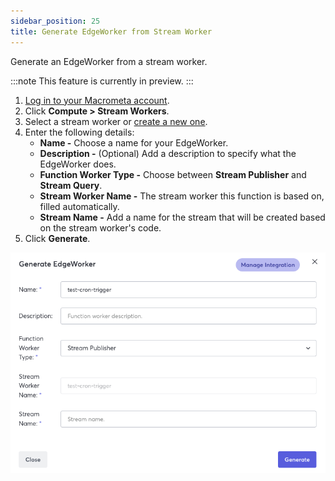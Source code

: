 ```yaml
---
sidebar_position: 25
title: Generate EdgeWorker from Stream Worker
---
```


Generate an EdgeWorker from a stream worker.

:::note
This feature is currently in preview.
:::

1. [Log in to your Macrometa account](https://auth-play.macrometa.io/).
1. Click **Compute > Stream Workers**.
1. Select a stream worker or [create a new one](../cep/index.md).
1. Enter the following details:
    - **Name -** Choose a name for your EdgeWorker.
    - **Description -** (Optional) Add a description to specify what the EdgeWorker does.
    - **Function Worker Type -** Choose between **Stream Publisher** and **Stream Query**.
    - **Stream Worker Name -** The stream worker this function is based on, filled automatically.
    - **Stream Name -** Add a name for the stream that will be created based on the stream worker's code.
1. Click **Generate**.

![Generate Edge Worker](/img/functions/generate_edge_worker_from_sw.png)
